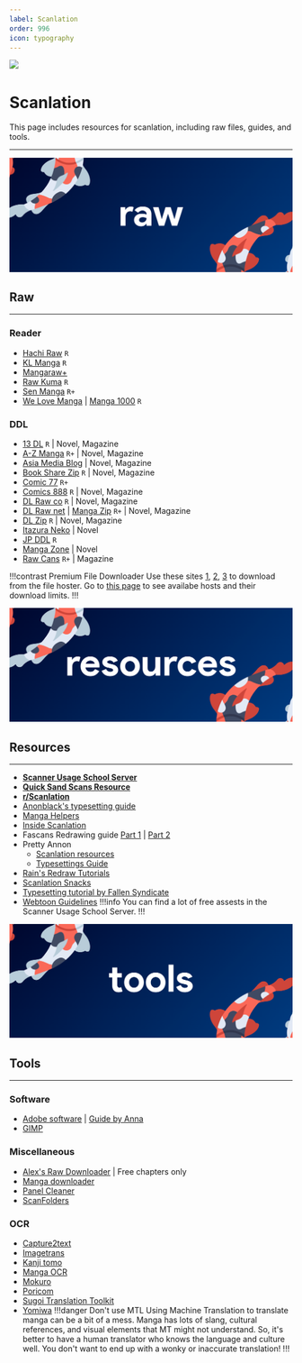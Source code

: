 ```yaml
---
label: Scanlation
order: 996
icon: typography
---
```

![](https://media.discordapp.net/attachments/1015131233824538624/1084440085329608795/zCwRqel.png)
# Scanlation
This page includes resources for scanlation, including raw files, guides, and tools.
___

![](/static/raw.png)
## Raw
___
### Reader
- [Hachi Raw](https://hachiraw.com/) `R`
- [KL Manga](https://klmanga.com/) `R`
- [Mangaraw+](https://mangarawplus.co/)
- [Raw Kuma](https://rawkuma.com/) `R`
- [Sen Manga](https://raw.senmanga.com/ ) `R+`
- [We Love Manga](https://welovemanga.one/) | [Manga 1000](https://manga1000.top/) `R`

### DDL
- [13 DL](http://13dl.to/) `R` | Novel, Magazine
- [A-Z Manga](https://www.a-zmanga.net/) `R+` | Novel, Magazine
- [Asia Media Blog](https://asiamediablog.com/media/comic/manga/) | Novel, Magazine
- [Book Share Zip](https://bszip.com/) `R` | Novel,  Magazine
- [Comic 77](https://comic77.com/ ) `R+`
- [Comics 888](https://comics888.com/) `R` | Novel, Magazine
- [DL Raw co](https://dl-raw.co/) `R` | Novel, Magazine
- [DL Raw net](https://dlraw.net/category/raw-manga/) | [Manga Zip](https://manga-zip.info/category/raw-manga/) `R+` | Novel, Magazine
- [DL Zip](https://dl-zip.com/) `R` | Novel, Magazine
- [Itazura Neko](https://itazuraneko.neocities.org/library/manga/subete) | Novel
- [JP DDL](https://jpddl.com/manga) `R`
- [Manga Zone](http://www.manga-zone.org/) | Novel
- [Raw Cans](http://raw-cans.net/) `R+` | Magazine

!!!contrast Premium File Downloader
Use these sites [1](https://www.newscon.net/d/), [2](https://rapidgrab.pl/), [3](https://leechersparadise.xyz/) to download from the file hoster. Go to [this page](https://www.newscon.net/download/hosts) to see availabe hosts and their download limits.
!!!

![](/static/res.png)
## Resources
___
- [**Scanner Usage School Server**](https://discord.com/invite/NCzxVB9)
- [**Quick Sand Scans Resource**](https://quicksandscans.wordpress.com/resources/)
- [**r/Scanlation**](https://www.reddit.com/r/Scanlation/)
- [Anonblack's typesetting guide](https://web.archive.org/web/20181214030153/http://prettyanonymo.us/index.php/scanlation-resources/anonblacks-typesetting-guide/)
- [Manga Helpers](https://mangahelpers.com/)
- [Inside Scanlation](https://www.insidescanlation.com/backgrounds/index.html)
- Fascans Redrawing guide [Part 1](https://fascans.com/featured/basic-redrawing-tutorials-part-1-using-clone-stamp-tool-effectively/) | [Part 2](https://fascans.com/position/redrawer/basic-redrawing-tutorials-part-2-dealing-with-linesspeed-lines/)
- Pretty Annon
	- [Scanlation resources](https://web.archive.org/web/20181214030155/http://prettyanonymo.us/index.php/scanlation-resources/)
	- [Typesettings Guide](https://web.archive.org/web/20180602045840/http://prettyanonymo.us/index.php/scanlation-resources/anonblacks-typesetting-guide)
- [Rain's Redraw Tutorials](https://web.archive.org/web/20140814131939/http://www.redhawkscans.com/showthread.php?7057-Rain-s-Redraw-Tutorials&p=112119&viewfull=1#post112119)
- [Scanlation Snacks](https://scanlationsnacks.wordpress.com/)
- [Typesetting tutorial by Fallen Syndicate](https://coloredmanga.com/rhss-comprehensive-typesetting-guide-re-hosted-version-from-fallen-syndicates-rehost/)
- [Webtoon Guidelines](https://github.com/ricafolio/awesome-webtoon-guidelines)
!!!info You can find a lot of free assests in the Scanner Usage School Server.
!!!

![](/static/tools.png)
## Tools
___
### Software
- [Adobe software](https://rentry.org/adobesoftware) | [Guide by Anna](https://docs.google.com/document/d/17PheyyF9dm7YYjaTZ9JAAY3hhdeIQ7sJ4sylTG9_6xI/edit)
- [GIMP](https://www.gimp.org/)

### Miscellaneous 
- [Alex's Raw Downloader](https://raws.alexeliot.xyz/) | Free chapters only
- [Manga downloader](https://github.com/xuzhengyi1995/Manga_downloader)
- [Panel Cleaner](https://github.com/VoxelCubes/PanelCleaner)
- [ScanFolders](https://github.com/Fris44/ScanFolders)

### OCR
- [Capture2text](https://capture2text.sourceforge.net/)
- [Imagetrans](https://www.basiccat.org/imagetrans/)
- [Kanji tomo](https://www.kanjitomo.net/)
- [Manga OCR](https://github.com/kha-white/manga-ocr)
- [Mokuro](https://github.com/kha-white/mokuro)
- [Poricom](https://github.com/blueaxis/Poricom)
- [Sugoi Translation Toolkit](https://www.patreon.com/mingshiba)
- [Yomiwa](https://www.yomiwa.net/)
!!!danger Don't use MTL
Using Machine Translation to translate manga can be a bit of a mess. Manga has lots of slang, cultural references, and visual elements that MT might not understand. So, it's better to have a human translator who knows the language and culture well. You don't want to end up with a wonky or inaccurate translation!
!!!